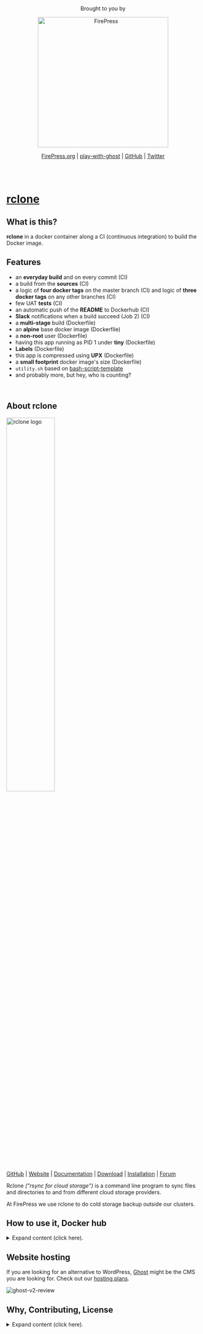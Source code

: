 &nbsp;

<p align="center">
    Brought to you by
</p>

<p align="center">
  <a href="https://firepress.org/">
    <img src="https://user-images.githubusercontent.com/6694151/50166045-2cc53000-02b4-11e9-8f7f-5332089ec331.jpg" width="340px" alt="FirePress" />
  </a>
</p>

<p align="center">
    <a href="https://firepress.org/">FirePress.org</a> |
    <a href="https://play-with-ghost.com/">play-with-ghost</a> |
    <a href="https://github.com/firepress-org/">GitHub</a> |
    <a href="https://twitter.com/askpascalandy">Twitter</a>
    <br /> <br />
</p>

&nbsp;

# [rclone](https://github.com/firepress-org/rclone-in-docker)

## What is this?

**rclone** in a docker container along a CI (continuous integration) to build the Docker image.

## Features 

- an **everyday build** and on every commit (CI)
- a build from the **sources** (CI)
- a logic of **four docker tags** on the master branch (CI) and logic of **three docker tags** on any other branches (CI)
- few UAT **tests** (CI)
- an automatic push of the **README** to Dockerhub (CI)
- **Slack** notifications when a build succeed (Job 2) (CI)
- a **multi-stage** build (Dockerfile)
- an **alpine** base docker image (Dockerfile)
- a **non-root** user (Dockerfile)
- having this app running as PID 1 under **tiny** (Dockerfile)
- **Labels** (Dockerfile)
- this app is compressed using **UPX** (Dockerfile)
- a **small footprint** docker image's size (Dockerfile)
- `utility.sh` based on [bash-script-template](https://github.com/firepress-org/bash-script-template)
- and probably more, but hey, who is counting?

<br>

## About rclone

[<img src="https://rclone.org/img/logo_on_light__horizontal_color.svg" width="50%" alt="rclone logo">](https://rclone.org/)

[GitHub](https://github.com/rclone/rclone/) |
[Website](https://rclone.org) |
[Documentation](https://rclone.org/docs/) |
[Download](https://rclone.org/downloads/) | 
[Installation](https://rclone.org/install/) |
[Forum](https://forum.rclone.org/)

Rclone *("rsync for cloud storage")* is a command line program to sync files and directories to and from different cloud storage providers.

At FirePress we use rclone to do cold storage backup outside our clusters.

## How to use it, Docker hub

<details><summary>Expand content (click here).</summary>
<p>

## How to use it

### Example 1

```
img_rclone="devmtl/rclone:1.49.1_2019-08-30_12H18s03_4984c21"

docker run -it --rm \
  --name rclone-runner \
  ${img_rclone}
```

or overide the default command:

```
img_rclone="devmtl/rclone:1.49.1_2019-08-30_12H18s03_4984c21"
run_this="rclone --version"

docker run -it --rm \
  --name rclone-runner \
  -v /localpath/data:/data" \
  -v /localpath/rclone.conf:/home/usr_rclone/.config/rclone/rclone.conf \
  ${img_rclone} \
  sh -c "${run_this}"
```

### Example 2 

Real life example to uplaod on B2

```
img_rclone="devmtl/rclone:1.49.1_2019-08-30_12H18s03_4984c21"
run_this="rclone copy --transfers 10 --include ${FILE_TO_UPLOAD} /data ${B2_BUCKET_DESTINATION}"

docker run --rm \
  --name rclone-runner \
  -v /localpath/data:/data" \
  -v /localpath/rclone.conf:/home/usr_rclone/.config/rclone/rclone.conf \
  ${IMG_rclone} \
  sh -c "${run_this}"
```

## CI configuration & Github Actions

[See README-CI.md](./README-CI.md)

## Docker hub

Always check on docker hub the most recent build:<br>
https://hub.docker.com/r/devmtl/noti/tags

You should use **this tag format** in production.<br>
`${VERSION} _ ${DATE} _ ${HASH-COMMIT}` 

```
devmtl/rclone:1.49.1_2019-08-30_12H18s03_4984c21
```

These tags are also available to quickly test stuff:

```
docker run --rm -it devmtl/rclone:1.49.1
docker run --rm -it devmtl/rclone:stable
docker run --rm -it devmtl/rclone:latest
```

## Related docker images

[See README-related.md](./README-related.md)

</p>
</details>


## Website hosting

If you are looking for an alternative to WordPress, [Ghost](https://firepress.org/en/faq/#what-is-ghost) might be the CMS you are looking for. Check out our [hosting plans](https://firepress.org/en).

![ghost-v2-review](https://user-images.githubusercontent.com/6694151/64218253-f144b300-ce8e-11e9-8d75-312a2b6a3160.gif)


## Why, Contributing, License

<details><summary>Expand content (click here).</summary>
<p>

## Why all this work?

Our [mission](https://firepress.org/en/our-mission/) is to empower freelancers and small organizations to build an outstanding mobile-first website.

Because we believe your website should speak up in your name, we consider our mission completed once your site has become your impresario.

Find me on Twitter [@askpascalandy](https://twitter.com/askpascalandy).

— [The FirePress Team](https://firepress.org/) 🔥📰

## Contributing

The power of communities pull request and forks means that `1 + 1 = 3`. You can help to make this repo a better one! Here is how:

1. Fork it
2. Create your feature branch: `git checkout -b my-new-feature`
3. Commit your changes: `git commit -am 'Add some feature'`
4. Push to the branch: `git push origin my-new-feature`
5. Submit a pull request

Check this post for more details: [Contributing to our Github project](https://pascalandy.com/blog/contributing-to-our-github-project/). Also, by contributing you agree to the [Contributor Code of Conduct on GitHub](https://pascalandy.com/blog/contributor-code-of-conduct-on-github/). 

## License

- This git repo is under the **GNU V3** license. [Find it here](./LICENSE).

</p>
</details>
